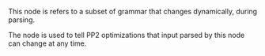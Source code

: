 This node is refers to a subset of grammar that changes dynamically, during parsing. 

The node is used to tell PP2 optimizations that input parsed by this node can change at any time.